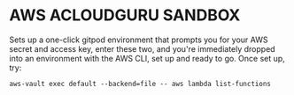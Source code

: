 # AWS ACLOUDGURU SANDBOX

Sets up a one-click gitpod environment that prompts you for your AWS secret and access key, enter these two, and you're immediately dropped into an environment with the AWS CLI, set up and ready to go. Once set up, try: 

```
aws-vault exec default --backend=file -- aws lambda list-functions
```
